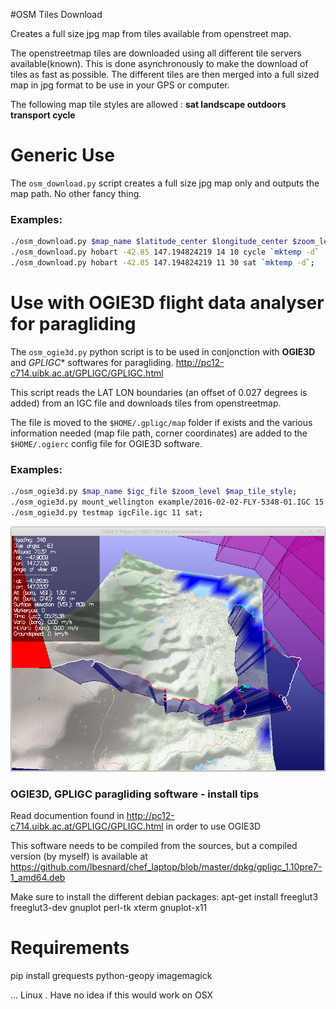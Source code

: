 #OSM Tiles Download

Creates a full size jpg map from tiles available from openstreet map. 

The openstreetmap tiles are downloaded using all different tile servers available(known). This is done asynchronously to make the download of tiles as fast as possible. The different tiles are then merged into a full sized map in jpg format to be use in your GPS or computer.

The following map tile styles are allowed : **sat landscape outdoors transport cycle**

# Generic Use
The ```osm_download.py``` script creates a full size jpg map only and outputs the map path. No other fancy thing.

### Examples:
```bash
./osm_download.py $map_name $latitude_center $longitude_center $zoom_level $distance_in_kms_from_lat_lon_center $map_tile_style $output_dir;
./osm_download.py hobart -42.85 147.194824219 14 10 cycle `mktemp -d` | xargs display;
./osm_download.py hobart -42.85 147.194824219 11 30 sat `mktemp -d`;
```


# Use with OGIE3D flight data analyser for paragliding

The ```osm_ogie3d.py``` python script is to be used in conjonction with **OGIE3D** and *GPLIGC** softwares for paragliding. http://pc12-c714.uibk.ac.at/GPLIGC/GPLIGC.html

This script reads the LAT LON boundaries (an offset of 0.027 degrees is added) from an IGC file and downloads tiles from openstreetmap. 

The file is moved to the ```$HOME/.gpligc/map``` folder if exists and the various information
needed (map file path, corner coordinates) are added to the ```$HOME/.ogierc``` config file for OGIE3D software.

### Examples:
 ```bash
 ./osm_ogie3d.py $map_name $igc_file $zoom_level $map_tile_style;
 ./osm_ogie3d.py mount_wellington example/2016-02-02-FLY-5348-01.IGC 15 outdoors | xargs display;
 ./osm_ogie3d.py testmap igcFile.igc 11 sat;
```

![alt text](example/ogie3d.jpg "ogie3d with elevation and map created with osm_ogie3d.py")

### OGIE3D, GPLIGC paragliding software - install tips
Read documention found in http://pc12-c714.uibk.ac.at/GPLIGC/GPLIGC.html in order to use OGIE3D

This software needs to be compiled from the sources, but a compiled version (by myself) is available at https://github.com/lbesnard/chef_laptop/blob/master/dpkg/gpligc_1.10pre7-1_amd64.deb

Make sure to install the different debian packages:
apt-get install freeglut3 freeglut3-dev gnuplot perl-tk xterm gnuplot-x11



# Requirements
pip install grequests
python-geopy
imagemagick

... Linux . Have no idea if this would work on OSX

